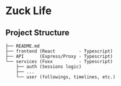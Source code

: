 # Zuck Life

## Project Structure

```
├── README.md
├── frontend (React         - Typescript)
├── API      (Express/Proxy - Typescript)
└── services (Foxx          - Typescript)
    ├── auth (Sessions logic)
    ├── ...
    └── user (followings, timelines, etc.)
```
